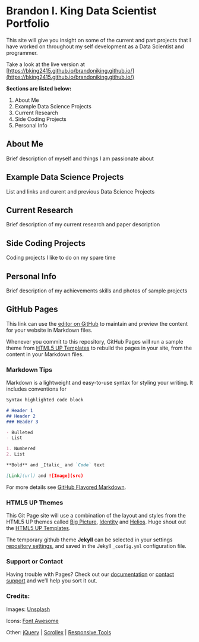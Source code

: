 # Brandon I. King Data Scientist Portfolio

This site will give you insight on some of the current and part projects that I have worked on throughout my self development as a Data Scientist and programmer.

Take a look at the live version at [https://bking2415.github.io/brandoniking.github.io/](https://bking2415.github.io/brandoniking.github.io/)

**Sections are listed below:**
1. About Me
2. Example Data Science Projects
3. Current Research
4. Side Coding Projects
5. Personal Info

## About Me

Brief description of myself and things I am passionate about

## Example Data Science Projects

List and links and curent and previous Data Science Projects

## Current Research

Brief description of my current research and paper description

## Side Coding Projects

Coding projects I like to do on my spare time

## Personal Info

Brief description of my achievements skills and photos of sample projects


## GitHub Pages

This link can use the [editor on GitHub](https://github.com/bking2415/brandoniking.github.io/edit/master/index.html) to maintain and preview the content for your website in Markdown files.

Whenever you commit to this repository, GitHub Pages will run a sample theme from [HTML5 UP Templates](https://html5up.net) to rebuild the pages in your site, from the content in your Markdown files.

### Markdown Tips

Markdown is a lightweight and easy-to-use syntax for styling your writing. It includes conventions for

```markdown
Syntax highlighted code block

# Header 1
## Header 2
### Header 3

- Bulleted
- List

1. Numbered
2. List

**Bold** and _Italic_ and `Code` text

[Link](url) and ![Image](src)
```

For more details see [GitHub Flavored Markdown](https://guides.github.com/features/mastering-markdown/).

### HTML5 UP Themes

This Git Page site will use a combination of the layout and styles from the HTML5 UP themes called [Big Picture](https://html5up.net/big-picture), [Identity](https://html5up.net/identity) and  [Helios](https://html5up.net/helios). Huge shout out the [HTML5 UP Templates](https://html5up.net).

The temporary github theme **Jekyll** can be selected in your settings [repository settings](https://github.com/bking2415/brandoniking.github.io/settings), and saved in the Jekyll `_config.yml` configuration file.

### Support or Contact

Having trouble with Pages? Check out our [documentation](https://help.github.com/categories/github-pages-basics/) or [contact support](https://github.com/contact) and we’ll help you sort it out.

### Credits:

Images:
	[Unsplash](unsplash.com)

Icons:
	[Font Awesome](fontawesome.io)

Other: [jQuery](jquery.com) | [Scrollex](github.com/ajlkn/jquery.scrollex) | [Responsive Tools](github.com/ajlkn/responsive-tools)

